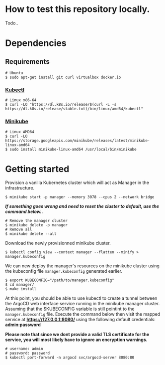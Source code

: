 # How to test this repository locally.
Todo..

# Dependencies

## Requirements

```shell
# Ubuntu
$ sudo apt-get install git curl virtualbox docker.io
```

### [Kubectl](https://kubernetes.io/docs/tasks/tools/install-kubectl-linux/)

```shell
# Linux x86-64
$ curl -LO "https://dl.k8s.io/release/$(curl -L -s https://dl.k8s.io/release/stable.txt)/bin/linux/amd64/kubectl"
```

### [Minikube](https://minikube.sigs.k8s.io/docs/start/)

```shell
# Linux AMD64
$ curl -LO https://storage.googleapis.com/minikube/releases/latest/minikube-linux-amd64
$ sudo install minikube-linux-amd64 /usr/local/bin/minikube
```

# Getting started

Provision a vanilla Kubernetes cluster which will act as Manager in the infrastructure.

```shell
$ minikube start -p manager --memory 3078 --cpus 2 --network bridge
```

***If something goes wrong and need to reset the cluster to default, use the command below..***

```shell
# Remove the manager cluster
$ minikube delete -p manager
# Remove all
$ minikube delete --all
```

Download the newly provisionned minikube cluster.

```shell
$ kubectl config view --context manager --flatten --minify > manager.kubeconfig
```

We can new deploy the manager's resources on the minikube cluster using the kubeconfig file `manager.kubeconfig` generated earlier.

```shell
$ export KUBECONFIG="/path/to/manager.kubeconfig"
$ cd manager/
$ make install
```

At this point, you should be able to use kubectl to create a tunnel between the ArgoCD web interface service running in the minikube manager cluster. Assuming that the $KUBECONFIG variable is still pointint to the `manager.kubeconfig` file. Execute the command below then visit the mapped service at **https://127.0.0.1:8080/** using the following default credentials: **admin:password**

**Please note that since we dont provide a valid TLS certificate for the service, you will most likely have to ignore an encryption warnings.**

```shell
# username: admin
# password: password
$ kubectl port-forward -n argocd svc/argocd-server 8080:80
```
